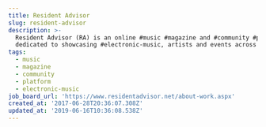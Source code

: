 ```yaml
---
title: Resident Advisor
slug: resident-advisor
description: >-
  Resident Advisor (RA) is an online #music #magazine and #community #platform
  dedicated to showcasing #electronic-music, artists and events across the globe
tags:
  - music
  - magazine
  - community
  - platform
  - electronic-music
job_board_url: 'https://www.residentadvisor.net/about-work.aspx'
created_at: '2017-06-28T20:36:07.308Z'
updated_at: '2019-06-16T10:36:08.538Z'
---
```

